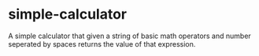 # simple-calculator
A simple calculator that given a string of basic math operators and number seperated by spaces returns the value of that expression.
